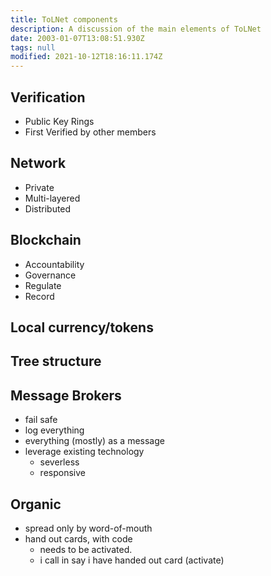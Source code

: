 ```yaml
---
title: ToLNet components
description: A discussion of the main elements of ToLNet
date: 2003-01-07T13:08:51.930Z
tags: null
modified: 2021-10-12T18:16:11.174Z
---
```


## Verification

  - Public Key Rings
  - First Verified by other members

## Network
  - Private
  - Multi-layered
  - Distributed

## Blockchain
  - Accountability
  - Governance
  - Regulate
  - Record
  
## Local currency/tokens

## Tree structure

## Message Brokers
  - fail safe
  - log everything
  - everything (mostly) as a message
  - leverage existing technology
    - severless
    - responsive
  
## Organic
  - spread only by word-of-mouth
  - hand out cards, with code 
    - needs to be activated.
    - i call in say i have handed out card (activate)

